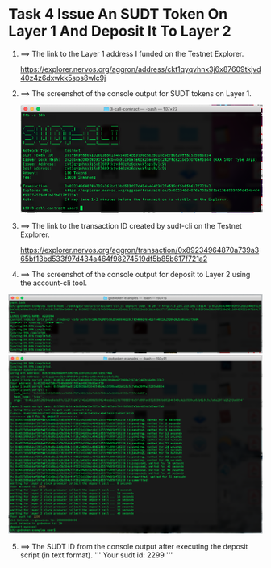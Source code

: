 # Task 4 Issue An SUDT Token On Layer 1 And Deposit It To Layer 2


1. ==> The link to the Layer 1 address I funded on the Testnet Explorer.
     
    https://explorer.nervos.org/aggron/address/ckt1qyqvhnx3j6x87609tkjvd40z4z6dxwkk5sps8wlc9j

2. ==> The screenshot of the console output for SUDT tokens on Layer 1.
     
     <img src="https://github.com/topma/Nervos-Task/blob/main/Task-4/screenshot_of_the_console_output_SUDT_tokens_on_Layer_1.png?sanitize=true&raw=true" />
     
     
3. ==> The link to the transaction ID created by sudt-cli on the Testnet Explorer.

     https://explorer.nervos.org/aggron/transaction/0x89234964870a739a365bf13bd533f97d434a464f98274519df5b85b617f721a2

4. ==> The screenshot of the console output for deposit to Layer 2 using the account-cli tool.

<img src="https://github.com/topma/Nervos-Task/blob/main/Task-4/screenshot_of_the_console_output_deposit_to_Layer_2_account-cli-1.png?sanitize=true&raw=true" />
<img src="https://github.com/topma/Nervos-Task/blob/main/Task-4/screenshot_of_the_console_output_deposit_to_Layer_2_account-cli-2.png?sanitize=true&raw=true" />

5. ==> The SUDT ID from the console output after executing the deposit script (in text format).
'''
Your sudt id: 2299
'''
